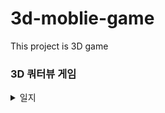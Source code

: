 # 3d-moblie-game
This project is 3D game


### 3D 쿼터뷰 게임

<details>
  <summary>일지</summary>
  
#### 2022-03-10   
- 캐릭터 구현
- 캐릭터 움직임   
- 캐릭터 script (내용 작성)

#### 2022-03-11   
- 맵
- 카메라 구도
- 캡슐 콜라이더 적용 후 경사진 곳을 가면 캐릭터가 계속 구르게 됨 (오류)   

#### 2022-03-13   
- 경사진 곳을 가면 캐릭터가 계쏙 구르는 오류
- 원인 : 외부 충돌에 의해 **회전속력**이 발생
- 해결 : FixedUpdate에 회전속력 값을 zero로 만들어준다.
```rb.angularVelocity = Vector3.zero;```

- 다시 박스콜라이더로 교체   

#### 2022-03-16
- UI panel 연습, 구현
  
#### 2022-03-18
- UI 서버 접속 버튼 구현
- Photon 서버 스크립트 작성 (Connect, Disconnect, Join, Create)
- 3D 캐릭터 위에 닉네임 표시 구현
  https://itadventure.tistory.com/401?category=862463 참조
  
#### 2022-03-19
- 플레이어 동기화 컴포넌트   
기본적으로 Photon View 컴포넌트가 있어야한다.
Photon View의 Observed Components에 Photon animator View, Photon rigidbody View, 플레이어 스크리트가 있어야된다.   
Photon animator View 추가 후, 파라미터 모두 Discrete 한다.   
Photon rigidbody View 추가
  
플레이어 스크립트가 MonoBehaviourPunCallbacks, IPunObservable 를 상속받는다.   
```public void OnPhotonSerializeView(PhotonStream stream, PhotonMessageInfo info)``` 이 함수 안에서 변수 동기화가 일어난다.
  
#### 2022-03-22
- 프리팹 내부오브젝트는 인스펙터에 가져다 쓸 수 있는데, 외부오브젝트는 쓸 수 없어서 none으로 초기화 된다.
캐릭터와 카메라가 같이 묶여 있어야 할 것 같다.   
  
#### 2022-03-23
- 캐릭터 이름을 text 대신 text mesh를 사용했는데 서버 접속시 이름 적용이 안된다.
  
#### 2022-03-30
- 캐릭터 화면을 고정이 아닌 마우스로 회전할 수 있게 변경하려 한다.
- CameraMovement Script 추가 (내용 작성하기)
  
#### 2022-03-31
- 마우스로 카메라 시점 변환 구현
- 카메라 시점 변경시 캐릭터는 항상 (wasd) 움직이는 방향이 같다. 이점을 바꿔주면 될것.
  
#### 2022-04-09
- (wasd) 움직임 방향 기준을 카메라로 잡긴 했으나 Charactor ctroller로 움직임을 구현시 중력 작용을 안한다.
- 다음번에 Charactor ctroller 대신 다른 방법으로 접근할 예정이다.
  
#### 2022-04-10
- 앞으로 갈 때는 정상적이고 옆,뒤 입력시 캐릭터가 엄청난 회전을 함.
  
#### 2022-06-06
- 카메라 회전 구현
  
#### 2022-06-08
- 플레이어 움직임 재구현
- 부모오브젝트의 rigidbody가 없어서 점프할 방법을 찾아야함. > 해결
  
#### 2022-08-01
- 캐릭터 및 카메라 움직임
- https://www.youtube.com/watch?v=P4qyRyQdySw
- 캐릭터가 오르막길을 올라가면 카메라와 플레이어의 거리값이 변하는 문제. > 해결
- 캐릭터 점프가 연속으로 잘되지 않는 문제. > 해결

#### 2022-08-02
- 캐릭터가 오르막길을 올라가면 카메라와 플레이어의 거리값이 변하는 문제 해결 : cameraArm의 position과 character의 position을 맞춰줌

#### 2022-08-04
- 캐릭터 점프구현방식 변경
- 캐릭터 점프가 연속으로 잘되지 않는 문제 해결 onCollisionEnter함수를 사용
  <details>
  <summary>해결방법</summary>
  - onCollision 함수가 자신의 오브젝트 기준으로 다른 tag오브젝트에 닿을 때 사용가능 함.   
  - 내가 원하는 것은 player와 Ground가 닿을 때   
  - 하지만 (character)오브젝트에 스크립트가 담겨있어서 player에 새 스크립트(JumpControll)을 넣어 onCollisionEnter함수 사용   
  - static public 변수 사용으로 외부 스크립트 변수 수정   
     </details>
- gravity 10 감소
- 점프 크기는 스크립트에서 바꿔도 Inspector에서 값을 담고있어서 바뀌지 않는다. (시간 소요..)
  </details>
